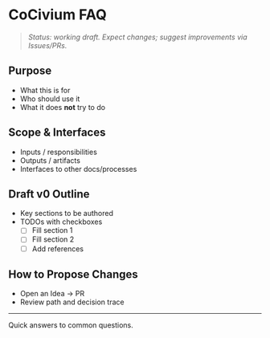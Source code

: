 <!-- status: stub; target: 150+ words -->
<!-- status: stub; target: 150+ words -->
<!-- status: stub; target: 150+ words -->
<!-- status: stub; target: 150+ words -->
<!-- status: stub; target: 150+ words -->
<!-- status: stub; target: 150+ words -->
<!-- status: stub; target: 150+ words -->
# CoCivium FAQ

> _Status: working draft. Expect changes; suggest improvements via Issues/PRs._

## Purpose
- What this is for
- Who should use it
- What it does **not** try to do

## Scope & Interfaces
- Inputs / responsibilities
- Outputs / artifacts
- Interfaces to other docs/processes

## Draft v0 Outline
- Key sections to be authored
- TODOs with checkboxes
  - [ ] Fill section 1
  - [ ] Fill section 2
  - [ ] Add references

## How to Propose Changes
- Open an Idea → PR
- Review path and decision trace

---
Quick answers to common questions.








